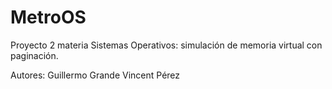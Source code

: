 # MetroOS
Proyecto 2 materia Sistemas Operativos: simulación de memoria virtual con paginación.

Autores:
Guillermo Grande
Vincent Pérez

